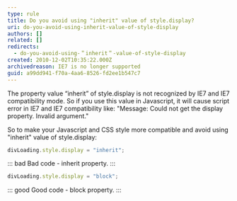 ```yaml
---
type: rule
title: Do you avoid using "inherit" value of style.display?
uri: do-you-avoid-using-inherit-value-of-style-display
authors: []
related: []
redirects:
  - do-you-avoid-using-＂inherit＂-value-of-style-display
created: 2010-12-02T10:35:22.000Z
archivedreason: IE7 is no longer supported
guid: a99dd941-f70a-4aa6-8526-fd2ee1b547c7
---
```

The property value “inherit” of style.display is not recognized by IE7 and IE7 compatibility mode. So if you use this value in Javascript, it will cause script error in IE7 and IE7 compatibility like: "Message: Could not get the display property. Invalid argument." 

 So to make your Javascript and CSS style more compatible and avoid using "inherit" value of style.display:  

<!--endintro-->

```js
divLoading.style.display = "inherit";
```

::: bad
Bad code - inherit property.
:::

```js
divLoading.style.display = "block";
```

::: good
Good code - block property.
:::